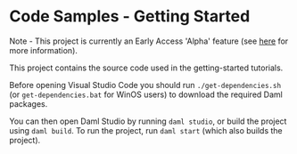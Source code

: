 # Code Samples - Getting Started

Note - This project is currently an Early Access 'Alpha' feature (see [here](https://docs.daml.com/support/status-definitions.html) for more information).

This project contains the source code used in the getting-started tutorials.

Before opening Visual Studio Code you should run `./get-dependencies.sh` (or `get-dependencies.bat` for WinOS users) to download the required Daml packages.

You can then open Daml Studio by running `daml studio`, or build the project using `daml build`. To run the project, run `daml start` (which also builds the project).
